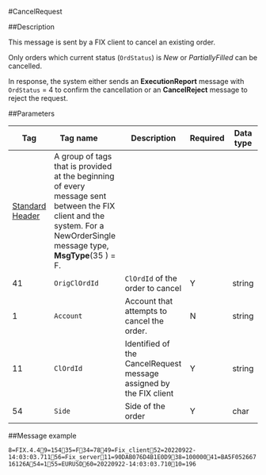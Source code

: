#CancelRequest

##Description

This message is sent by a FIX client to cancel an existing order.

Only orders which current status (`OrdStatus`) is *New* or *PartiallyFilled* can be cancelled.

In response, the system either sends an **ExecutionReport** message with `OrdStatus` = 4 to confirm the cancellation or an **CancelReject** message to reject the request.

##Parameters

Tag| <div style="width:100px">Tag name</div>| Description| Required| Data type
----|--------|-------------|--------|----------
|[Standard Header](../Message_components/StandardHeader.md)| A group of tags that is provided at the beginning of every message sent between the FIX client and the system. For a NewOrderSingle message type, **MsgType**(35 ) = F.
41| `OrigClOrdId`| `ClOrdId` of the order to cancel|Y|string
1|`Account`| Account that attempts to cancel the order.|N|string|
11|`ClOrdId`| Identified of the CancelRequest message assigned by the FIX client| Y |string
54| `Side`| Side of the order| Y |char|

##Message example

`8=FIX.4.49=15435=F34=7849=Fix_client52=20220922-14:03:03.71156=Fix_server11=90DAB076D4B1E0D938=10000041=BA5F05266716126A54=155=EURUSD60=20220922-14:03:03.71010=196`
